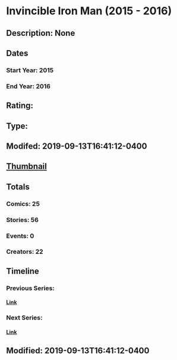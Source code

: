 # Invincible Iron Man (2015 - 2016)
## Description: None
## Dates
### Start Year: 2015
### End Year: 2016
## Rating: 
## Type: 
## Modifed: 2019-09-13T16:41:12-0400
## [Thumbnail](http://i.annihil.us/u/prod/marvel/i/mg/c/90/575ef21cad83f.jpg)
## Totals
### Comics: 25
### Stories: 56
### Events: 0
### Creators: 22
## Timeline
### Previous Series: 
#### [Link]()
### Next Series: 
#### [Link]()
## Modified: 2019-09-13T16:41:12-0400